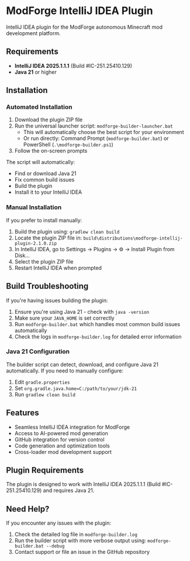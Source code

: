 # ModForge IntelliJ IDEA Plugin

IntelliJ IDEA plugin for the ModForge autonomous Minecraft mod development platform.

## Requirements

- **IntelliJ IDEA 2025.1.1.1** (Build #IC-251.25410.129) 
- **Java 21** or higher

## Installation

### Automated Installation

1. Download the plugin ZIP file
2. Run the universal launcher script: `modforge-builder-launcher.bat`
   - This will automatically choose the best script for your environment
   - Or run directly: Command Prompt (`modforge-builder.bat`) or PowerShell (`.\modforge-builder.ps1`)
3. Follow the on-screen prompts

The script will automatically:
- Find or download Java 21
- Fix common build issues
- Build the plugin
- Install it to your IntelliJ IDEA

### Manual Installation

If you prefer to install manually:

1. Build the plugin using: `gradlew clean build`
2. Locate the plugin ZIP file in: `build\distributions\modforge-intellij-plugin-2.1.0.zip`
3. In IntelliJ IDEA, go to Settings → Plugins → ⚙ → Install Plugin from Disk...
4. Select the plugin ZIP file
5. Restart IntelliJ IDEA when prompted

## Build Troubleshooting

If you're having issues building the plugin:

1. Ensure you're using Java 21 - check with `java -version`
2. Make sure your `JAVA_HOME` is set correctly
3. Run `modforge-builder.bat` which handles most common build issues automatically
4. Check the logs in `modforge-builder.log` for detailed error information

### Java 21 Configuration

The builder script can detect, download, and configure Java 21 automatically. If you need to manually configure:

1. Edit `gradle.properties`
2. Set `org.gradle.java.home=C:/path/to/your/jdk-21`
3. Run `gradlew clean build`

## Features

- Seamless IntelliJ IDEA integration for ModForge
- Access to AI-powered mod generation
- GitHub integration for version control
- Code generation and optimization tools
- Cross-loader mod development support

## Plugin Requirements

The plugin is designed to work with IntelliJ IDEA 2025.1.1.1 (Build #IC-251.25410.129) and requires Java 21.

## Need Help?

If you encounter any issues with the plugin:

1. Check the detailed log file in `modforge-builder.log`
2. Run the builder script with more verbose output using: `modforge-builder.bat --debug`
3. Contact support or file an issue in the GitHub repository